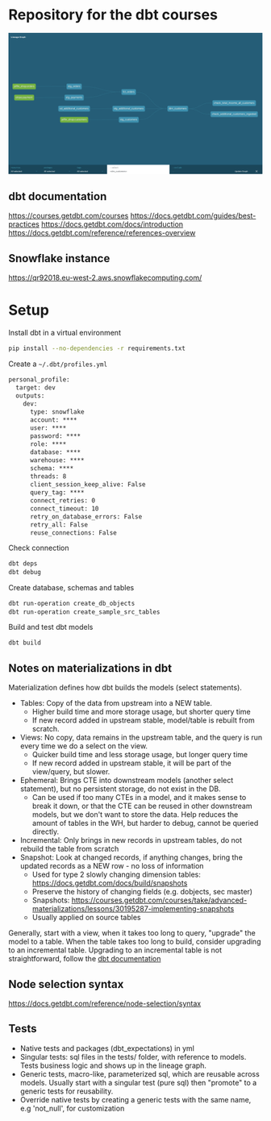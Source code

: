 # Repository for the dbt courses

![Data Lineage](.github/assets/lineage_graph.png)

## dbt documentation

<https://courses.getdbt.com/courses>
<https://docs.getdbt.com/guides/best-practices>
<https://docs.getdbt.com/docs/introduction>
<https://docs.getdbt.com/reference/references-overview>

## Snowflake instance

<https://qr92018.eu-west-2.aws.snowflakecomputing.com/>

# Setup

Install dbt in a virtual environment

```bash
pip install --no-dependencies -r requirements.txt
```

Create a `~/.dbt/profiles.yml`

```
personal_profile:
  target: dev
  outputs:
    dev:
      type: snowflake
      account: ****
      user: ****
      password: ****
      role: ****
      database: ****
      warehouse: ****
      schema: ****
      threads: 8
      client_session_keep_alive: False
      query_tag: ****
      connect_retries: 0
      connect_timeout: 10
      retry_on_database_errors: False
      retry_all: False
      reuse_connections: False
```

Check connection

```bash
dbt deps
dbt debug
```

Create database, schemas and tables

```bash
dbt run-operation create_db_objects
dbt run-operation create_sample_src_tables
```

Build and test dbt models

```bash
dbt build
```

## Notes on materializations in dbt

Materialization defines how dbt builds the models (select statements).

* Tables: Copy of the data from upstream into a NEW table.
  * Higher build time and more storage usage, but shorter query time
  * If new record added in upstream stable, model/table is rebuilt from scratch.
* Views: No copy, data remains in the upstream table, and the query is run every time we do a select on the view.
  * Quicker build time and less storage usage, but longer query time
  * If new record added in upstream stable, it will be part of the view/query, but slower.
* Ephemeral: Brings CTE into downstream models (another select statement), but no persistent storage, do not exist in the DB.
  * Can be used if too many CTEs in a model, and it makes sense to break it down, or that the CTE can be reused
  in other downstream models, but we don't want to store the data.
  Help reduces the amount of tables in the WH, but harder to debug, cannot be queried directly.
* Incremental: Only brings in new records in upstream tables, do not rebuild the table from scratch
* Snapshot: Look at changed records, if anything changes, bring the updated records as a NEW row - no loss of information
  * Used for type 2 slowly changing dimension tables: <https://docs.getdbt.com/docs/build/snapshots>
  * Preserve the history of changing fields (e.g. dobjects, sec master)
  * Snapshots: <https://courses.getdbt.com/courses/take/advanced-materializations/lessons/30195287-implementing-snapshots>
  * Usually applied on source tables

Generally, start with a view, when it takes too long to query, "upgrade" the model to a table.
When the table takes too long to build, consider upgrading to an incremental table.
Upgrading to an incremental table is not straightforward, follow the [dbt documentation](https://courses.getdbt.com/courses/take/advanced-materializations/lessons/30195285-incremental-models)

## Node selection syntax

<https://docs.getdbt.com/reference/node-selection/syntax>

## Tests

* Native tests and packages (dbt_expectations) in yml
* Singular tests: sql files in the tests/ folder, with reference to models.
  Tests business logic and shows up in the lineage graph.
* Generic tests, macro-like, parameterized sql, which are reusable across models.
  Usually start with a singular test (pure sql) then "promote" to a generic tests for reusability.
* Override native tests by creating a generic tests with the same name, e.g 'not_null', for customization
